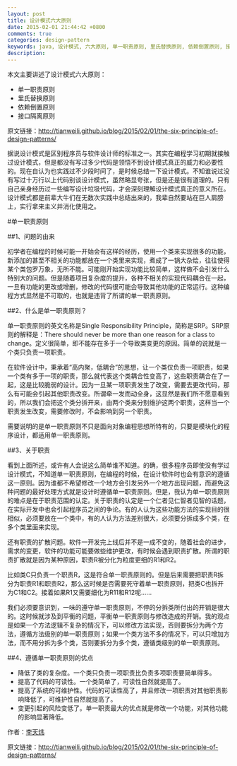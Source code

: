 ```yaml
---
layout: post
title: 设计模式六大原则
date: 2015-02-01 21:44:42 +0800
comments: true
categories: design-pattern
keywords: java, 设计模式, 六大原则, 单一职责原则, 里氏替换原则, 依赖倒置原则, 接口隔离原则
description: 
---
```


本文主要讲述了设计模式六大原则：

* 单一职责原则
* 里氏替换原则
* 依赖倒置原则
* 接口隔离原则

<!--more-->

原文链接：<http://tianweili.github.io/blog/2015/02/01/the-six-principle-of-design-patterns/>

据说设计模式是区别程序员与软件设计师的标准之一。其实在编程学习初期就接触过设计模式，但是都没有写过多少代码是领悟不到设计模式真正的威力和必要性的。现在自认为也实践过不少段时间了，是时候总结一下设计模式。不知谁说过没有写过十万行以上代码别谈设计模式，虽然略显夸张，但是还是很有道理的。只有自己亲身经历过一些编写设计垃圾代码，才会深刻理解设计模式真正的意义所在。设计模式都是前辈大牛们在无数次实践中总结出来的，我辈自然要站在巨人肩膀上，实行拿来主义并消化使用之。

#单一职责原则

##1、问题的由来

初学者在编程的时候可能一开始会有这样的经历，使用一个类来实现很多的功能，新添加的甚至不相关的功能都放在一个类里来实现，煮成了一锅大杂烩，往往使得某个类包罗万象，无所不能。可能刚开始实现功能比较简单，这样做不会引发什么特别大的问题。但是随着项目复杂度的提升，各种不相关的实现代码耦合在一起，一旦有功能的更改或增删，修改的代码很可能会导致其他功能的正常运行。这种编程方式显然是不可取的，也就是违背了所谓的单一职责原则。

##2、什么是单一职责原则？

单一职责原则的英文名称是Single Responsibility Principle，简称是SRP。SRP原则的解释是：There should never be more than one reason for a class to change。定义很简单，即不能存在多于一个导致类变更的原因。简单的说就是一个类只负责一项职责。

在软件设计中，秉承着“高内聚，低耦合”的思想，让一个类仅负责一项职责，如果一个类有多于一项的职责，那么就代表这个类耦合性变高了，这些职责耦合在了一起，这是比较脆弱的设计。因为一旦某一项职责发生了改变，需要去更改代码，那么有可能会引起其他职责改变。所谓牵一发而动全身，这显然是我们所不愿意看到的，所以我们会把这个类分拆开来，由两个类来分别维护这两个职责，这样当一个职责发生改变，需要修改时，不会影响到另一个职责。

需要说明的是单一职责原则不只是面向对象编程思想所特有的，只要是模块化的程序设计，都适用单一职责原则。

##3、关于职责

看到上面所述，或许有人会说这么简单谁不知道。的确，很多程序员即使没有学过设计模式，不知道单一职责原则，在编程的时候，在设计软件时也会有意识的遵循这一原则。因为谁都不希望修改一个地方会引发另外一个地方出现问题，而避免这种问题的最好处理方式就是设计时遵循单一职责原则。但是，我认为单一职责原则的难点是在于职责范围的认定。关于职责的认定是一个仁者见仁智者见智的话题，在实际开发中也会引起程序员之间的争论。有的人认为这些功能方法的实现目的很相似，必须要放在一个类中，有的人认为方法差别很大，必须要分拆成多个类，在多个类里面来实现。

还有职责的扩散问题。软件一开发完上线后并不是一成不变的，随着社会的进步，需求的变更，软件的功能可能要做些维护更改，有时候会遇到职责扩散。所谓的职责扩散就是因为某种原因，职责R被分化为粒度更细的R1和R2。

比如类C只负责一个职责R，这是符合单一职责原则的。但是后来需要把职责R拆分为职责R1和职责R2，那么这时候是否需要死守着单一职责原则，把类C也拆开为C1和C2。接着如果R1又需要细化为R11和R12呢……

我们必须要意识到，一味的遵守单一职责原则，不停的分拆类所付出的开销是很大的。这时候就涉及到平衡的问题，平衡单一职责原则与修改造成的开销。我的观点是如果一个方法逻辑不复杂的情况下，可以修改方法实现，否则要拆分为两个方法，遵循方法级别的单一职责原则；如果一个类方法不多的情况下，可以只增加方法，而不用分拆为多个类，否则要拆分为多个类，遵循类级别的单一职责原则。

##4、遵循单一职责原则的优点

* 降低了类的复杂度。一个类只负责一项职责比负责多项职责要简单得多。
* 提高了代码的可读性。一个类简单了，可读性自然就提高了。
* 提高了系统的可维护性。代码的可读性高了，并且修改一项职责对其他职责影响降低了，可维护性自然就提高了。
* 变更引起的风险变低了。单一职责最大的优点就是修改一个功能，对其他功能的影响显著降低。













作者：[李天炜](http://tianweili.github.com/)

原文链接：<http://tianweili.github.io/blog/2015/02/01/the-six-principle-of-design-patterns/>

